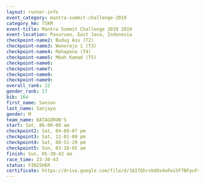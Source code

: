 ```yaml
---
layout: runner-info 
event_category: mantra-summit-challenge-2019 
category_km: 75KM 
event-title: Mantra Summit Challenge 2019 2019 
event-location: Pasuruan, East Java, Indonesia 
checkpoint-name2: Budug Asu (T2) 
checkpoint-name3: Wonorejo 1 (T3) 
checkpoint-name4: Mahapena (T4) 
checkpoint-name5: Mbah Kamad (T5) 
checkpoint-name6: 
checkpoint-name7: 
checkpoint-name8: 
checkpoint-name9: 
overall_rank: 22
gender_rank: 17
bib: 164
first_name: Sansan
last_name: Sanjaya
gender: M
team_name: BATAGORUN'S
start: Sat, 06-00-00 am
checkpoint2: Sat, 04-09-07 pm
checkpoint3: Sat, 11-01-00 pm
checkpoint4: Sat, 08-51-29 pm
checkpoint5: Sun, 03-10-05 am
finish: Sun, 05-30-43 am
race_time: 23-30-43
status: FINISHER
certificate: https://drive.google.com/file/d/16IfQhrxbdOs4wFwiSF7BFpuFsURC8OB6/view?usp=sharing
---
```

